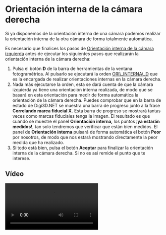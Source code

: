 # Orientación interna de la cámara derecha

Si ya disponemos de la orientación interna de una cámara podemos realizar la orientación interna de la otra cámara de forma totalmente automática.

Es necesario que finalices los pasos de [Orientación interna de la cámara izquierda](/digi3d-net/primeros-pasos/comenzando-a-utilizar-digi3d.net/comenzando-con-la-ventana-fotogrametrica/sensor-camara-conica/orientacion-de-modelos-fotogrametricos/orientacion-interna/orientacion-interna-camara-izquierda.md) antes de ejecutar los siguientes pasos que realizarán la orientación interna de la cámara derecha:

1. Pulsa el botón **D** de la barra de herramientas de la ventana fotogramétrica. Al pulsarlo se ejecutará la orden [ORI\\_INTERNA\\_D](/digi3d-net/referencia/ventana-fotogrametrica/ordenes/o/ori-interna-d.md) que es la encargada de realizar orientaciones internas en la cámara derecha.
2. Nada más ejecutarse la orden, esta se dará cuenta de que la cámara izquierda ya tiene una orientación interna realizada, de modo que se basará en esta orientación para medir de forma automática la orientación de la cámara derecha. Puedes comprobar que en la barra de estado de Digi3D.NET se muestra una barra de progreso junto a la frase **Correlando marca fiducial X.** Esta barra de progreso se mostrará tantas veces como marcas fiduciales tenga la imagen. El resultado es que cuando se muestre el panel **Orientación interna,** los puntos ¡**ya estarán medidos!**, tan solo tendremos que verificar que están bien medidos. El panel de **Orientación interna** pulsará de forma automática el botón **Peor** por nosotros, de modo que nos estará mostrando directamente la peor medida que ha realizado.
3. Si todo está bien, pulsa el botón **Aceptar** para finalizar la orientación interna de la cámara derecha. Si no es así remide el punto que te interese.

## Vídeo

<video controls><source src="https://digi21.blob.core.windows.net/videos-ayuda/Orientacion%20interna%20de%20la%20camara%20derecha.mp4" caption="" type="video/mp4"></video>

